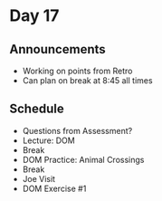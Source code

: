 # Day 17
## Announcements 
- Working on points from Retro
- Can plan on break at 8:45 all times

## Schedule
- Questions from Assessment?  
- Lecture: DOM
- Break
- DOM Practice: Animal Crossings
- Break
- Joe Visit
- DOM Exercise #1